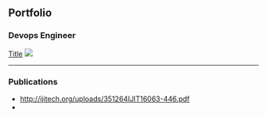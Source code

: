 ## Portfolio
### Devops Engineer


[Title](/Portfolio)
<img src="images/NAVEEN-LINKD copy.jpg?raw=true"/>




---

### Publications

- http://ijitech.org/uploads/351264IJIT16063-446.pdf
- 
